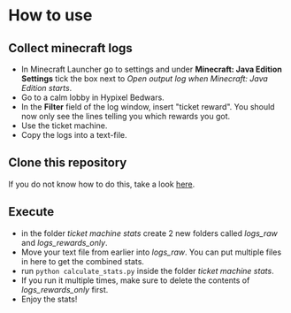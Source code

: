 # How to use

## Collect minecraft logs

- In Minecraft Launcher go to settings and under **Minecraft: Java Edition Settings** tick the box next to *Open output log when Minecraft: Java Edition starts*.
- Go to a calm lobby in Hypixel Bedwars.
- In the **Filter** field of the log window, insert "ticket reward". You should now only see the lines telling you which rewards you got.
- Use the ticket machine.
- Copy the logs into a text-file.

## Clone this repository

If you do not know how to do this, take a look [here](https://docs.github.com/en/repositories/creating-and-managing-repositories/cloning-a-repository).

## Execute

- in the folder *ticket machine stats* create 2 new folders called *logs\_raw* and *logs\_rewards\_only*.
- Move your text file from earlier into *logs\_raw*. You can put multiple files in here to get the combined stats.
- run ```python calculate_stats.py``` inside the folder *ticket machine stats*.
- If you run it multiple times, make sure to delete the contents of *logs\_rewards\_only* first.
- Enjoy the stats!
